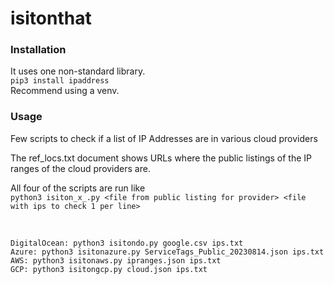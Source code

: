 # isitonthat

### Installation
It uses one non-standard library.<br/>
`pip3 install ipaddress`<br/>
Recommend using a venv.<br/>

### Usage

Few scripts to check if a list of IP Addresses are in various cloud providers<br/>

The ref_locs.txt document shows URLs where the public listings of the IP ranges of the cloud providers are.<br/>

All four of the scripts are run like<br/>
`python3 isiton_x_.py <file from public listing for provider> <file with ips to check 1 per line>`<br/>

<br/>

```
DigitalOcean: python3 isitondo.py google.csv ips.txt
Azure: python3 isitonazure.py ServiceTags_Public_20230814.json ips.txt
AWS: python3 isitonaws.py ipranges.json ips.txt
GCP: python3 isitongcp.py cloud.json ips.txt
```

